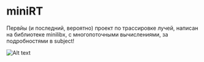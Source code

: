# miniRT

Первйы (и последний, вероятно) проект по трассировке лучей, написан на библиотеке minilibx, с многопоточными вычислениями, за подробностями в subject!

![Alt text](/screenshot/frog.bmp?raw=true "Optional Title")
